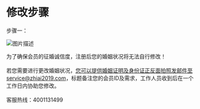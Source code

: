 # 修改步骤
步骤一：

![图片描述](https://zajy-public.oss-cn-beijing.aliyuncs.com/app-pages/qa/4/tapd_31429388_1579000608_26.png)


为了确保会员的征婚诚信度，注册后您的婚姻状况将无法自行修改！<br>  
若您需要进行更改婚姻状况，您可以提供婚姻证明及身份证正反面拍照发邮件至service@zhiai2019.com，标题备注您的会员ID及需求，工作人员收到后在一个工作日内协助您修改。<br>  
客服热线：4001131499<br>  
